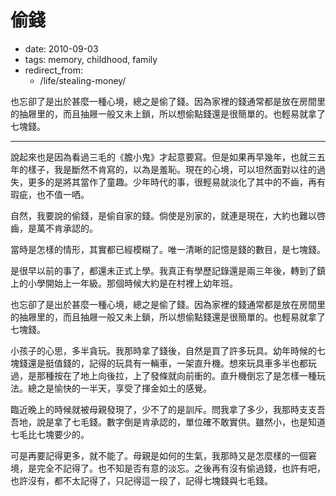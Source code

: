 # 偷錢

- date: 2010-09-03
- tags: memory, childhood, family
- redirect_from:
  - /life/stealing-money/

也忘卻了是出於甚麼一種心境，總之是偷了錢。因為家裡的錢通常都是放在房間里的抽屜里的，而且抽屜一般又未上鎖，所以想偷點錢還是很簡單的。也輕易就拿了七塊錢。

-------------


說起來也是因為看過三毛的《膽小鬼》才起意要寫。但是如果再早幾年，也就三五年的樣子，我是斷然不肯寫的，以為是羞恥。現在的心境，可以坦然面對以往的過失，更多的是將其當作了童趣。少年時代的事，很輕易就淡化了其中的不齒，再有瑕疵，也不值一哂。

自然，我要說的偷錢，是偷自家的錢。倘使是別家的，就連是現在，大約也難以啓齒，是萬不肯承認的。

當時是怎樣的情形，其實都已經模糊了。唯一清晰的記憶是錢的數目，是七塊錢。

是很早以前的事了，都還未正式上學。我真正有學歷記錄還是兩三年後，轉到了鎮上的小學開始上一年級。那個時候大約是在村裡上幼年班。

也忘卻了是出於甚麼一種心境，總之是偷了錢。因為家裡的錢通常都是放在房間里的抽屜里的，而且抽屜一般又未上鎖，所以想偷點錢還是很簡單的。也輕易就拿了七塊錢。

小孩子的心思，多半貪玩。我那時拿了錢後，自然是買了許多玩具。幼年時候的七塊錢還是挺值錢的，記得的玩具有一輛車，一架直升機。想來玩具車多半也都玩過，是那種按在了地上向後拉，上了發條就向前衝的。直升機倒忘了是怎樣一種玩法。總之是愉快的一半天，享受了揮金如土的感覺。

臨近晚上的時候就被母親發現了，少不了的是訓斥。問我拿了多少，我那時支支吾吾地，說是拿了七毛錢。數字倒是肯承認的，單位確不敢實供。雖然小，也是知道七毛比七塊要少的。

可是再要記得更多，就不能了。母親是如何的生氣，我那時又是怎麼樣的一個窘境，是完全不記得了。也不知是否有意的淡忘。之後再有沒有偷過錢，也許有吧，也許沒有，都不太記得了，只記得這一段了，記得七塊錢與七毛錢。
